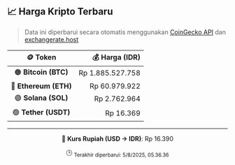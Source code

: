 

<!-- HARGA_KRIPTO -->
## 📈 Harga Kripto Terbaru

> Data ini diperbarui secara otomatis menggunakan [CoinGecko API](https://www.coingecko.com/) dan [exchangerate.host](https://exchangerate.host/)

<div align="center">

| 🪙 Token | 💰 Harga (IDR) |
|:------:|---------------:|
| 🟠 **Bitcoin (BTC)**   | Rp 1.885.527.758 |
| 🔵 **Ethereum (ETH)**  | Rp 60.979.922 |
| 🟣 **Solana (SOL)**    | Rp 2.762.964 |
| 🟢 **Tether (USDT)**   | Rp 16.369 |

---

💱 **Kurs Rupiah (USD → IDR)**: Rp 16.390

🕒 <sub>Terakhir diperbarui: 5/8/2025, 05.36.36</sub>

</div>
<!-- /HARGA_KRIPTO -->